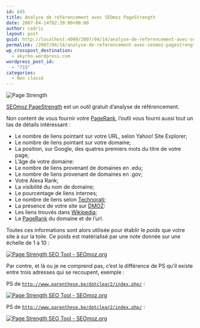 ```yaml
---
id: 645
title: Analyse de référencement avec SEOmoz PageStrength
date: 2007-04-14T02:39:00+00:00
author: cedric
layout: post
guid: http://localhost:4000/2007/04/14/analyse-de-referencement-avec-seomoz-pagestrength.html
permalink: /2007/04/14/analyse-de-referencement-avec-seomoz-pagestrength/
wp_crosspost_destination:
  - akyrho.wordpress.com
wordpress_post_id:
  - "715"
categories:
  - Non classé
---
```

![Page Strength](/images/images/page_strength.png)

[SEOmoz PageStrength](http://www.seomoz.org/page-strength/) est un outil gratuit d’analyse de référencement.

Non content de vous fournir votre [PageRank](http://fr.wikipedia.org/wiki/Pagerank), l’outli vous fourni aussi tout un tas de détails intéressant :

  * Le nombre de liens pointant sur votre URL, selon Yahoo! Site Explorer;
  * Le nombre de liens pointant sur votre domaine;
  * La position, sur Google, des quatres premiers mots du titre de votre page;
  * L’âge de votre domaine:
  * Le nombre de liens provenant de domaines en .edu;
  * Le nombre de liens provenant de domaines en .gov;
  * Votre Alexa Rank;
  * La visibilité du nom de domaine;
  * Le pourcentage de liens internes;
  * Le nombre de liens selon [Technorati](http://www.technorati.com/);
  * La présence de votre site sur [DMOZ](http://www.dmoz.org/):
  * Les liens trouvés dans [Wikipedia](http://fr.wikipedia.org/);
  * Le [PageRank](http://fr.wikipedia.org/wiki/Pagerank) du domaine et de l’url.

Toutes ces informations sont alors utilisée pour établir le _poids_ que votre site à sur la toile. Ce poids est matérialisé par une note donnée sur une échelle de 1 à 10 :

 [<img src="https://i1.wp.com/www.seomoz.org/img/page_strength/badges/badge2_0.gif?w=900" alt="Page Strength SEO Tool - SEOmoz.org" data-recalc-dims="1" />](http://www.seomoz.org/page-strength/parenthese.be)

Par contre, et là ou je ne comprend pas, c’est la différence de PS qu’il existe entre trois adresses qui se recoupent, exemple :

PS de <code class="highlighter-rouge">http://www.parenthese.be/dotclear2/index.php/</code> :

 [<img src="https://i2.wp.com/www.seomoz.org/img/page_strength/badges/badge1_5.gif?w=900" alt="Page Strength SEO Tool - SEOmoz.org" data-recalc-dims="1" />](http://www.seomoz.org/page-strength/www.parenthese.be/dotclear2/)

PS de <code class="highlighter-rouge">http://www.parenthese.be/dotclear2/index.php/</code> :

 [<img src="https://i0.wp.com/www.seomoz.org/img/page_strength/badges/badge1_0.gif?w=900" alt="Page Strength SEO Tool - SEOmoz.org" data-recalc-dims="1" />](http://www.seomoz.org/page-strength/www.parenthese.be/dotclear2/index.php)